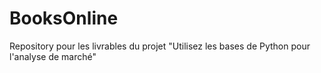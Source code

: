 # BooksOnline
Repository pour les livrables du projet "Utilisez les bases de Python pour l'analyse de marché"
